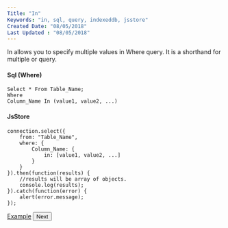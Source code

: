 ```yaml
---
Title: "In"
Keywords: "in, sql, query, indexeddb, jsstore"
Created Date: "08/05/2018"
Last Updated : "08/05/2018"
---
```


In allows you to specify multiple values in Where query. It is a shorthand for multiple or query.

#### Sql (Where)

```
Select * From Table_Name;
Where
Column_Name In (value1, value2, ...)
```

#### JsStore

```
connection.select({
    from: "Table_Name",
    where: {
        Column_Name: { 
            in: [value1, value2, ...]
        }
    }
}).then(function(results) {
    //results will be array of objects.
    console.log(results);
}).catch(function(error) {
    alert(error.message);
});
```

<p class="margin-top-40px center-align">
    <a class="btn info" target="_blank" href="https://ujjwalguptaofficial.github.io/idbstudio/?db=Demo&query=select(%7B%0A%20%20%20%20from%3A%20%22Customers%22%2C%0A%20%20%20%20where%3A%7B%0A%20%20%20%20%20%20%20%20country%3A%7Bin%3A%5B'Germany'%2C%20'France'%2C%20'UK'%5D%7D%0A%20%20%20%20%7D%0A%7D)%3B%0A">Example</a>
    <button class="btn info btnNext">Next</button>
</p>
